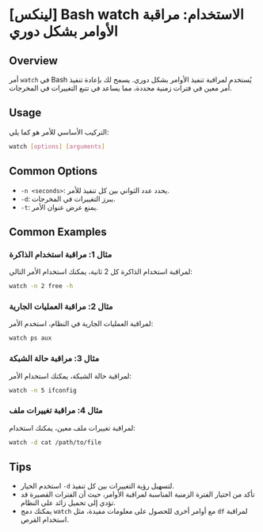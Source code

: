 # [لينكس] Bash watch الاستخدام: مراقبة الأوامر بشكل دوري

## Overview
أمر `watch` في Bash يُستخدم لمراقبة تنفيذ الأوامر بشكل دوري. يسمح لك بإعادة تنفيذ أمر معين في فترات زمنية محددة، مما يساعد في تتبع التغييرات في المخرجات.

## Usage
التركيب الأساسي للأمر هو كما يلي:

```bash
watch [options] [arguments]
```

## Common Options
- `-n <seconds>`: يحدد عدد الثواني بين كل تنفيذ للأمر.
- `-d`: يبرز التغييرات في المخرجات.
- `-t`: يمنع عرض عنوان الأمر.

## Common Examples

### مثال 1: مراقبة استخدام الذاكرة
لمراقبة استخدام الذاكرة كل 2 ثانية، يمكنك استخدام الأمر التالي:

```bash
watch -n 2 free -h
```

### مثال 2: مراقبة العمليات الجارية
لمراقبة العمليات الجارية في النظام، استخدم الأمر:

```bash
watch ps aux
```

### مثال 3: مراقبة حالة الشبكة
لمراقبة حالة الشبكة، يمكنك استخدام الأمر:

```bash
watch -n 5 ifconfig
```

### مثال 4: مراقبة تغييرات ملف
لمراقبة تغييرات ملف معين، يمكنك استخدام:

```bash
watch -d cat /path/to/file
```

## Tips
- استخدم الخيار `-d` لتسهيل رؤية التغييرات بين كل تنفيذ.
- تأكد من اختيار الفترة الزمنية المناسبة لمراقبة الأوامر، حيث أن الفترات القصيرة قد تؤدي إلى تحميل زائد على النظام.
- يمكنك دمج `watch` مع أوامر أخرى للحصول على معلومات مفيدة، مثل `df` لمراقبة استخدام القرص.